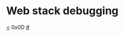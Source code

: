 # Web stack debugging
[<](https://github.com/TheeKingZa/alx-system_engineering-devops/tree/master/0x0C-web_server/README.md) 0x0D [#](https://github.com/TheeKingZa/alx-system_engineering-devops/tree/master)
